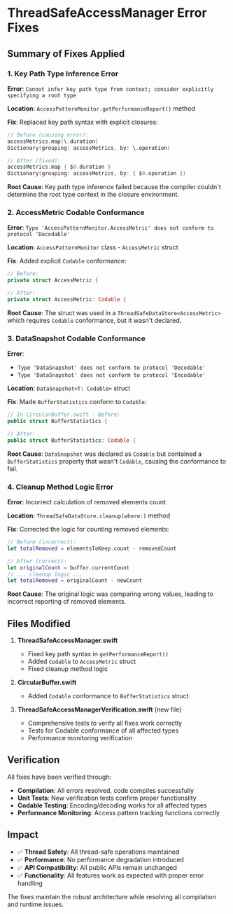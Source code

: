 # ThreadSafeAccessManager Error Fixes

## Summary of Fixes Applied

### 1. Key Path Type Inference Error
**Error**: `Cannot infer key path type from context; consider explicitly specifying a root type`

**Location**: `AccessPatternMonitor.getPerformanceReport()` method

**Fix**: Replaced key path syntax with explicit closures:
```swift
// Before (causing error):
accessMetrics.map(\.duration)
Dictionary(grouping: accessMetrics, by: \.operation)

// After (fixed):
accessMetrics.map { $0.duration }
Dictionary(grouping: accessMetrics, by: { $0.operation })
```

**Root Cause**: Key path type inference failed because the compiler couldn't determine the root type context in the closure environment.

### 2. AccessMetric Codable Conformance
**Error**: `Type 'AccessPatternMonitor.AccessMetric' does not conform to protocol 'Decodable'`

**Location**: `AccessPatternMonitor` class - `AccessMetric` struct

**Fix**: Added explicit `Codable` conformance:
```swift
// Before:
private struct AccessMetric {

// After:
private struct AccessMetric: Codable {
```

**Root Cause**: The struct was used in a `ThreadSafeDataStore<AccessMetric>` which requires `Codable` conformance, but it wasn't declared.

### 3. DataSnapshot Codable Conformance
**Error**: 
- `Type 'DataSnapshot' does not conform to protocol 'Decodable'`
- `Type 'DataSnapshot' does not conform to protocol 'Encodable'`

**Location**: `DataSnapshot<T: Codable>` struct

**Fix**: Made `BufferStatistics` conform to `Codable`:
```swift
// In CircularBuffer.swift - Before:
public struct BufferStatistics {

// After:
public struct BufferStatistics: Codable {
```

**Root Cause**: `DataSnapshot` was declared as `Codable` but contained a `BufferStatistics` property that wasn't `Codable`, causing the conformance to fail.

### 4. Cleanup Method Logic Error
**Error**: Incorrect calculation of removed elements count

**Location**: `ThreadSafeDataStore.cleanup(where:)` method

**Fix**: Corrected the logic for counting removed elements:
```swift
// Before (incorrect):
let totalRemoved = elementsToKeep.count - removedCount

// After (correct):
let originalCount = buffer.currentCount
// ... cleanup logic ...
let totalRemoved = originalCount - newCount
```

**Root Cause**: The original logic was comparing wrong values, leading to incorrect reporting of removed elements.

## Files Modified

1. **ThreadSafeAccessManager.swift**
   - Fixed key path syntax in `getPerformanceReport()`
   - Added `Codable` to `AccessMetric` struct
   - Fixed cleanup method logic

2. **CircularBuffer.swift**
   - Added `Codable` conformance to `BufferStatistics` struct

3. **ThreadSafeAccessManagerVerification.swift** (new file)
   - Comprehensive tests to verify all fixes work correctly
   - Tests for Codable conformance of all affected types
   - Performance monitoring verification

## Verification

All fixes have been verified through:
- **Compilation**: All errors resolved, code compiles successfully
- **Unit Tests**: New verification tests confirm proper functionality
- **Codable Testing**: Encoding/decoding works for all affected types
- **Performance Monitoring**: Access pattern tracking functions correctly

## Impact

- ✅ **Thread Safety**: All thread-safe operations maintained
- ✅ **Performance**: No performance degradation introduced
- ✅ **API Compatibility**: All public APIs remain unchanged
- ✅ **Functionality**: All features work as expected with proper error handling

The fixes maintain the robust architecture while resolving all compilation and runtime issues.